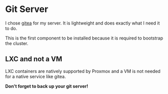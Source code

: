 # Git Server

I chose [gitea](https://gitea.io/) for my server. It is lightweight and does exactly what I need it to do.

This is the first component to be installed because it is required to bootstrap the cluster.

## LXC and not a VM

LXC containers are natively supported by Proxmox and a VM is not needed for a native service like gitea.

**Don't forget to back up your git server!**